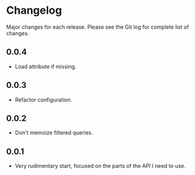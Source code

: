 # Changelog

Major changes for each release. Please see the Git log for complete list of changes.

## 0.0.4

* Load attribute if missing.

## 0.0.3

* Refactor configuration.

## 0.0.2

* Don't memoize filtered queries.

## 0.0.1

* Very rudimentary start, focused on the parts of the API I need to use.

